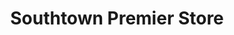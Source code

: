 ---
title: "Southtown Premier Store"
url: /great-yarmouth/southtown-premier-store/
shop: Lebensmittel
---
